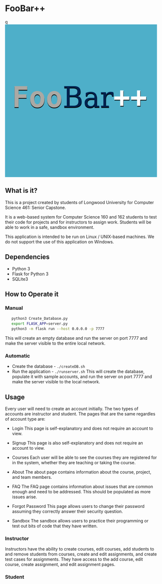 # FooBar++
q
![alt text](static/logo.svg "FooBar++")

## What is it?
This is a project created by students of Longwood University for Computer Science 461: Senior Capstone.

It is a web-based system for Computer Science 160 and 162 students to test their code for projects and for instructors to assign work. Students will be able to work in a safe, sandbox environment.

This application is intended to be run on Linux / UNIX-based machines. We do not support the use of this application on Windows.

## Dependencies
* Python 3
* Flask for Python 3
* SQLite3

## How to Operate it
### Manual
 ```bash
	python3 Create_Database.py
	export FLASK_APP=server.py
	python3 -m flask run --host 0.0.0.0 -p 7777
```
This will create an empty database and run the server on port 7777 and make the server visible to the entire local network.

### Automatic
* Create the database - `./createDB.sh`
* Run the application - `./runserver.sh`
This will create the database, populate it with sample accounts, and run the server on port 7777 and make the server visible to the local network.

## Usage
Every user will need to create an account initially. The two types of accounts are instructor and student. The pages that are the same regardles of account type are:
* Login
		This page is self-explanatory and does not require an account to view.

* Signup
		This page is also self-explanatory and does not require an account to view.

* Courses
		Each user will be able to see the courses they are registered for in the system, whether they are teaching or taking the course.

* About
		The about page contains information about the course, project, and team members.

* FAQ
		The FAQ page contains information about issues that are common enough and need to be addressed. This should be populated as more issues arise.

* Forgot Password
		This page allows users to change their password assuming they correctly answer their security question.

* Sandbox
		The sandbox allows users to practice their programming or test out bits of code that they have written.

### Instructor
Instructors have the ability to create courses, edit courses, add students to and remove students from courses, create and edit assignments, and create test cases for assignments. They have access to the add course, edit course, create assignment, and edit assignment pages.

### Student

